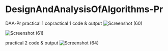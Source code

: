 # DesignAndAnalysisOfAlgorithms-Pr
DAA-Pr
practical 1 copractical 1 code & output
![Screenshot (60)](https://github.com/user-attachments/assets/7a8ef01c-89ac-468e-a7a9-24e4420cd72f)

![Screenshot (61)](https://github.com/user-attachments/assets/66948683-40f3-4f22-a952-3ee2b619936a)



practical 2 code & output
![Screenshot (64)](https://github.com/user-attachments/assets/50a267d6-75b3-4f07-857f-e493d60574ec)